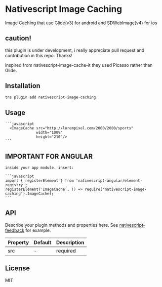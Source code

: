 # Nativescript Image Caching

Image Caching that use Glide(v3) for android and SDWebImage(v4) for ios


## caution!
this plugin is under development, i really appreciate pull request and contribution in this repo. Thanks!

inspired from nativescript-image-cache-it
they used Picasso rather than Glide.

## Installation

```javascript
tns plugin add nativescript-image-caching
```

## Usage 

	```javascript
      <ImageCache src="http://lorempixel.com/2000/2000/sports"
                  width="100%"
                  height="210"/>
    ```

## IMPORTANT FOR ANGULAR

    inside your app module. insert:

	```javascript
    import { registerElement } from 'nativescript-angular/element-registry';
    registerElement('ImageCache', () => require('nativescript-image-caching').ImageCache);
    ```

## API

Describe your plugin methods and properties here. See [nativescript-feedback](https://github.com/EddyVerbruggen/nativescript-feedback) for example.
    
| Property | Default | Description |
| --- | --- | --- |
| src | - | required |
    
## License

MIT

